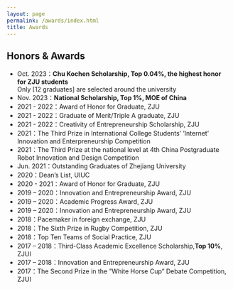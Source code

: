 ```yaml
---
layout: page
permalink: /awards/index.html
title: Awards
---
```


<!-- > Lastest Update: 28th Jan 2024 &nbsp; [中文版本 (Chinese Version)](https://caihanlin.com/file/awards-zh/) -->

## Honors & Awards

- Oct. 2023：**Chu Kochen Scholarship, Top 0.04%, the highest honor for ZJU students** <br>Only [12 graduates] are selected around the university
- Nov. 2023：**National Scholarship, Top 1%, MOE of China**
- 2021 - 2022：Award of Honor for Graduate, ZJU
- 2021 - 2022：Graduate of Merit/Triple A graduate, ZJU
- 2021 - 2022：Creativity of Entrepreneurship Scholarship, ZJU
- 2021：The Third Prize in International College Students’ ’Internet’ Innovation and Enterpreneurship Competition
- 2021：The Third Prize at the national level at 4th China Postgraduate Robot Innovation and Design Competition
- Jun. 2021：Outstanding Graduates of Zhejiang University
- 2020：Dean’s List, UIUC
- 2020 - 2021：Award of Honor for Graduate, ZJU
- 2019 – 2020：Innovation and Entrepreneurship Award, ZJU
- 2019 – 2020：Academic Progress Award, ZJU
- 2019 – 2020：Innovation and Entrepreneurship Award, ZJU
- 2018：Pacemaker in foreign exchange, ZJU
- 2018：The Sixth Prize in Rugby Competition, ZJU
- 2018：Top Ten Teams of Social Practice, ZJU
- 2017 – 2018：Third-Class Academic Excellence Scholarship,**Top 10%**, ZJUI
- 2017 – 2018：Innovation and Entrepreneurship Award, ZJU
- 2017：The Second Prize in the ”White Horse Cup” Debate Competition, ZJUI
